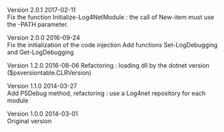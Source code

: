 ﻿Version 2.0.1
  2017-02-11   
   Fix the function Initialize-Log4NetModule : the call of New-item must use the -PATH parameter.
     
Version 2.0.0
  2016-09-24  
   Fix the initialization of the code injection
   Add functions Set-LogDebugging and Get-LogDebugging

Version 1.2.0
  2016-08-06
   Refactoring : loading dll by the dotnet version ($psversiontable.CLRVersion) 

Version 1.1.0
  2014-03-27  
   Add PSDebug method, refactoring : use a Log4net repository for each module

Version 1.0.0
  2014-03-01  
    Original version
